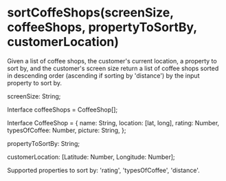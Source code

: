 # sortCoffeShops(screenSize, coffeeShops, propertyToSortBy, customerLocation)
Given a list of coffee shops, the customer's current location, a property to sort by, and the customer's screen size return a list of coffee shops sorted in descending order (ascending if sorting by 'distance') by the input property to sort by.


screenSize: String;

Interface coffeeShops = CoffeeShop[];

Interface CoffeeShop = {
  name: String,
  location: [lat, long],
  rating: Number,
  typesOfCoffee: Number,
  picture: String,
};

propertyToSortBy: String;

customerLocation: [Latitude: Number, Longitude: Number];

Supported properties to sort by: 'rating', 'typesOfCoffee', 'distance'.